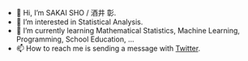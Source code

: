 - 👋 Hi, I’m SAKAI SHO / 酒井 彰.
- 👀 I’m interested in Statistical Analysis.
- 🌱 I’m currently learning Mathematical Statistics, Machine Learning, Programming, School Education, ...
- 📫 How to reach me is sending a message with [Twitter](https://twitter.com/simplesho_CLT).

<!---
ShoShohh/ShoShohh is a ✨ special ✨ repository because its `README.md` (this file) appears on your GitHub profile.
You can click the Preview link to take a look at your changes.
--->
